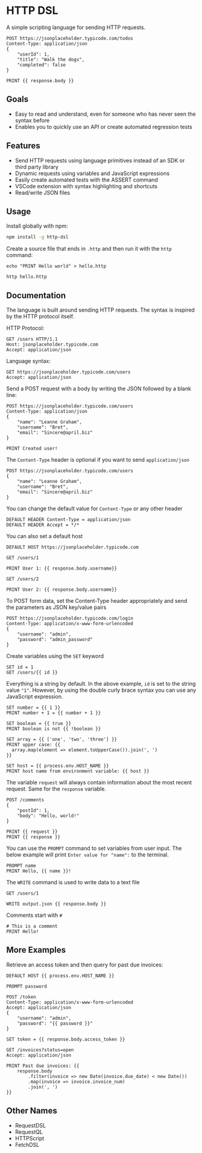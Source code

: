 # HTTP DSL

A simple scripting language for sending HTTP requests.

```
POST https://jsonplaceholder.typicode.com/todos
Content-Type: application/json
{
    "userId": 1,
    "title": "Walk the dogs",
    "completed": false
}

PRINT {{ response.body }}
```

## Goals
- Easy to read and understand, even for someone who has never seen the syntax before
- Enables you to quickly use an API or create automated regression tests

## Features
- Send HTTP requests using language primitives instead of an SDK or third party library
- Dynamic requests using variables and JavaScript expressions
- Easily create automated tests with the ASSERT command
- VSCode extension with syntax highlighting and shortcuts
- Read/write JSON files

## Usage
Install globally with npm:
```sh
npm install -g http-dsl
```

Create a source file that ends in `.http` and then run it with the `http` command:
```
echo "PRINT Hello world" > hello.http

http hello.http
```

## Documentation
The language is built around sending HTTP requests. The syntax is inspired by the HTTP protocol itself.

HTTP Protocol:
```
GET /users HTTP/1.1
Host: jsonplaceholder.typicode.com
Accept: application/json
```

Language syntax:
```
GET https://jsonplaceholder.typicode.com/users
Accept: application/json
```

Send a POST request with a body by writing the JSON followed by a blank line:
```
POST https://jsonplaceholder.typicode.com/users
Content-Type: application/json
{
    "name": "Leanne Graham",
    "username": "Bret",
    "email": "Sincere@april.biz"
}

PRINT Created user!
```

The `Content-Type` header is optional if you want to send `application/json`
```
POST https://jsonplaceholder.typicode.com/users
{
    "name": "Leanne Graham",
    "username": "Bret",
    "email": "Sincere@april.biz"
}
```

You can change the default value for `Content-Type` or any other header
```
DEFAULT HEADER Content-Type = application/json
DEFAULT HEADER Accept = */*
```

You can also set a default host
```
DEFAULT HOST https://jsonplaceholder.typicode.com

GET /users/1

PRINT User 1: {{ response.body.username}}

GET /users/2

PRINT User 2: {{ response.body.username}}
```

To POST form data, set the Content-Type header appropriately and send the parameters as JSON key/value pairs
```
POST https://jsonplaceholder.typicode.com/login
Content-Type: application/x-www-form-urlencoded
{
    "username": "admin",
    "password": "admin_password"
}
```

Create variables using the `SET` keyword
```
SET id = 1
GET /users/{{ id }}
```

Everything is a string by default. In the above example, `id` is set to the string value `"1"`. However, by using the double curly brace syntax you can use any JavaScript expression.

```
SET number = {{ 1 }}
PRINT number + 1 = {{ number + 1 }}

SET boolean = {{ true }}
PRINT boolean is not {{ !boolean }}

SET array = {{ ['one', 'two', 'three'] }}
PRINT upper case: {{ 
  array.map(element => element.toUpperCase()).join(', ') 
}}

SET host = {{ process.env.HOST_NAME }}
PRINT host name from environment variable: {{ host }}
```

The variable `request` will always contain information about the most recent request. Same for the `response` variable.

```
POST /comments
{
    "postId": 1,
    "body": "Hello, world!"
}

PRINT {{ request }}
PRINT {{ response }}
```

You can use the `PROMPT` command to set variables from user input. The below example will print `Enter value for "name":` to the terminal. 

```
PROMPT name
PRINT Hello, {{ name }}!
```

The `WRITE` command is used to write data to a text file

```
GET /users/1

WRITE output.json {{ response.body }}
```

Comments start with `#`
```
# This is a comment
PRINT Hello!
```

## More Examples

Retrieve an access token and then query for past due invoices:
```
DEFAULT HOST {{ process.env.HOST_NAME }}

PROMPT password

POST /token
Content-Type: application/x-www-form-urlencoded
Accept: application/json
{
    "username": "admin",
    "password": "{{ password }}"
}

SET token = {{ response.body.access_token }}

GET /invoices?status=open
Accept: application/json

PRINT Past due invoices: {{
    response.body
        .filter(invoice => new Date(invoice.due_date) < new Date())
        .map(invoice => invoice.invoice_num)
        .join(', ')
}}
```

## Other Names
- RequestDSL
- RequestQL
- HTTPScript
- FetchDSL
